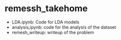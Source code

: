 # remessh_takehome

- LDA.ipynb: Code for LDA models
- analysis,ipynb: code for the analysis of the dataset
- remesh_writeup: writeup of the problem
